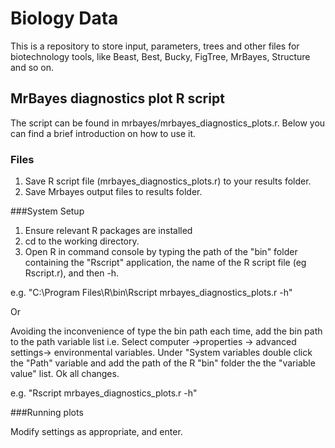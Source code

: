 # Biology Data

This is a repository to store input, parameters, trees and other files for biotechnology tools, like Beast, Best, Bucky, FigTree, MrBayes, Structure and so on.

## MrBayes diagnostics plot R script

The script can be found in mrbayes/mrbayes_diagnostics_plots.r. Below you 
can find a brief introduction on how to use it.

### Files

1. Save R script file (mrbayes_diagnostics_plots.r) to your results folder.
2. Save Mrbayes output files to results folder. 

###System Setup

1. Ensure relevant R packages are installed
2. cd to the working directory.
3. Open R in command console by typing the path of the "bin" folder containing the "Rscript" application, the name of the R script file (eg Rscript.r), and then -h.

e.g. "C:\Program Files\R\bin\Rscript mrbayes_diagnostics_plots.r -h"  

Or

Avoiding the inconvenience of type the bin path each time, add the bin path to the path variable list i.e. Select computer ->properties -> advanced settings-> environmental variables. Under "System variables double click the "Path" variable and add the path of the R "bin" folder the the "variable value" list. Ok all changes.

e.g. "Rscript mrbayes_diagnostics_plots.r -h" 

###Running plots

Modify settings as appropriate, and enter. 

